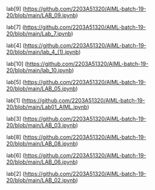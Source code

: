 lab[9] (https://github.com/2203A51320/AIML-batch-19-20/blob/main/LAB_09.ipynb)

lab[7]  (https://github.com/2203A51320/AIML-batch-19-20/blob/main/Lab_7.ipynb)

lab[4]   (https://github.com/2203A51320/AIML-batch-19-20/blob/main/lab_4_(1).ipynb)

lab[10]   (https://github.com/2203A51320/AIML-batch-19-20/blob/main/lab_10.ipynb)

lab[5]     (https://github.com/2203A51320/AIML-batch-19-20/blob/main/LAB_05.ipynb)

lab[1]   (https://github.com/2203A51320/AIML-batch-19-20/blob/main/Lab01_AIML.ipynb)

lab[3]   (https://github.com/2203A51320/AIML-batch-19-20/blob/main/LAB_03.ipynb)

lab[8]   (https://github.com/2203A51320/AIML-batch-19-20/blob/main/LAB_08.ipynb)

lab[6]   (https://github.com/2203A51320/AIML-batch-19-20/blob/main/LAB_06.ipynb)

lab[2]   (https://github.com/2203A51320/AIML-batch-19-20/blob/main/LAB_02.ipynb)

